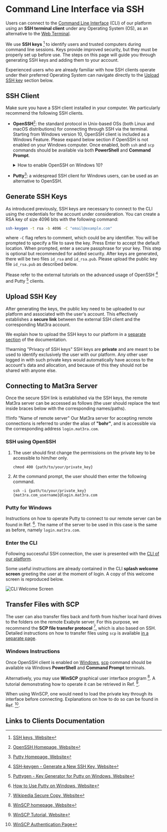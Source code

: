 # Command Line Interface via SSH

Users can connect to the [Command Line Interface](../cli/overview.md) (CLI)
of our platform using an **SSH terminal client** under any Operating System
(OS), as an alternative to the [Web Terminal](web-terminal.md).

We use **SSH keys** [^1] to identify users and trusted computers during command
line sessions. Keys provide improved security, but they must be properly set up
before use. The steps on this page will guide you through generating SSH keys
and adding them to your account.

Experienced users who are already familiar with how SSH clients operate under
their preferred Operating System can navigate directly to the
[Upload SSH key](#upload-ssh-key) section below.

## SSH Client

Make sure you have a SSH client installed in your computer. We particularly
recommend the following SSH clients.

- **OpenSSH**[^2]: the standard protocol in Unix-based OSs (both Linux and
macOS distributions) for connecting through SSH via the terminal. <br/>Starting
from Windows version 10, OpenSSH client is included as a Windows Feature. Please
expand below section if OpenSSH is not enabled on your Windows computer. Once
enabled, both `ssh` and `scp` commands should be available via both
**PowerShell** and **Command Prompt**.
    <details markdown="1">
    <summary>
        How to enable OpenSSH on Windows 10?
    </summary>
    1. Click on the Windows **Start menu** and search for **Apps and Features**.
    Click on **Apps and Features** on the sidebar, then click **Optional
    Features**.
    ![Windows 10 Apps and Features](../images/remote-connection/win10apps.webp)
    2. Scroll down the list to check if **OpenSSH Client** is listed. Otherwise,
    click the plus sign next to **Add a feature**, select **OpenSSH Client**,
    and click **Install**.
    ![Windows 10 Apps and Features](../images/remote-connection/win10features.png)
    </details>

- **Putty**[^3]: a widespread SSH client for Windows users, can be used as an
alternative to OpenSSH.

## Generate SSH Keys

As introduced previously, SSH keys are necessary to connect to the CLI using the
credentials for the account under consideration. You can create a RSA key of
size 4096 bits with the following command:

```bash
ssh-keygen -t rsa -b 4096 -C "email@example.com"
```
where `-C` flag refers to comment, which could be any identifier. You will be
prompted to specify a file to save the key. Press Enter to accept the default
location. When prompted, enter a secure passphrase for your key. This step is
optional but recommended for added security. After keys are generated, there
will be two files `id_rsa` and `id_rsa.pub`. Please upload the public key file
`id_rsa.pub` as described below.

Please refer to the external tutorials on the advanced usage of OpenSSH [^4] and
Putty [^5] clients.

## Upload SSH Key

After generating the keys, the public key need to be uploaded to our platform
and associated with the user's account. This effectively establishes a
**secure link** between the external SSH client and the corresponding Mat3ra
account.

We explain how to upload the SSH keys to our platform in a
[separate section](../accounts/ui/preferences/ssh.md) of the documentation.

!!!warning "Privacy of SSH keys"
    SSH keys are **private** and are meant to be used to identify exclusively
    the user with our platform. Any other user logged in with such private keys
    would automatically have access to the account's data and allocation, and
    because of this they should not be shared with anyone else.

## Connecting to Mat3ra Server

Once the secure SSH link is established via the SSH keys, the remote Mat3ra
server can be accessed as follows (the user should replace the text inside
braces below with the corresponding names/paths).

!!!info "Name of remote server"
    Our Mat3ra server for accepting remote connections is referred to under the
    alias of **"bohr"**, and is accessible via the corresponding address
    `login.mat3ra.com`.

### SSH using OpenSSH

1. The user should first change the permissions on the private key to be
accessible to him/her only.

    ```
    chmod 400 {path/to/your/private_key}
    ```

2. At the command prompt, the user should then enter the following command.

    ```
    ssh -i {path/to/your/private_key} {mat3ra.com_username}@login.mat3ra.com
    ```

### Putty for Windows

Instructions on how to operate Putty to connect to our remote server can be
found in Ref. [^6]. The name of the server to be used in this case is the same
as before, namely `login.mat3ra.com`.

### Enter the CLI

Following successful SSH connection, the user is presented with the
[CLI of our platform](../cli/overview.md).

Some useful instructions are already contained in the CLI
**splash welcome screen** greeting the user at the moment of login. A copy of
this welcome screen is reproduced below.

![CLI Welcome Screen](../images/remote-connection/CLI-Welcome-Screen.png  "CLI Welcome Screen")

## Transfer Files with SCP

The user can also transfer files back and forth from his/her local hard drives
to the folders on the remote Exabyte server. For this purpose, we recommend the
**SCP file transfer protocol** [^7], which is also based on SSH. Detailed
instructions on how to transfer files using `scp` is available
[in a separate page](actions/transfer-files-scp.md).

### Windows Instructions

Once OpenSSH client is enabled on [Windows](#ssh-client),
[scp](#transfer-files-with-scp) command should be available via Windows
**PowerShell** and **Command Prompt** terminals.

Alternatively, you may use **WinSCP** graphical user interface program [^8]. A
tutorial demonstrating how to operate it can be retrieved in Ref. [^9].

When using WinSCP, one would need to load the private key through its interface
before connecting. Explanations on how to do so can be found in Ref. [^10].

## Links to Clients Documentation

[^1]: [SSH keys, Website](https://wiki.archlinux.org/index.php/SSH_keys)

[^2]: [OpenSSH Homepage, Website](https://www.openssh.com/)

[^3]: [Putty Homepage, Website](https://www.putty.org/)

[^4]: [SSH-keygen - Generate a New SSH Key, Website](https://www.ssh.com/ssh/keygen/)

[^5]: [Puttygen - Key Generator for Putty on Windows, Website](https://www.ssh.com/ssh/putty/windows/puttygen)

[^6]: [How to Use Putty on Windows, Website](https://www.ssh.com/ssh/putty/windows/)

[^7]: [Wikipedia Secure Copy, Website](https://en.wikipedia.org/wiki/Secure_copy)

[^8]: [WinSCP homepage, Website](https://winscp.net/eng/index.php)

[^9]: [WinSCP Tutorial, Website](https://www.siteground.com/tutorials/ssh/winscp/)

[^10]: [WinSCP Authentication Page](https://winscp.net/eng/docs/ui_login_authentication#private_key)
